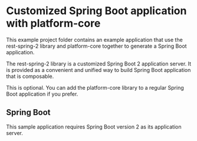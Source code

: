 # Customized Spring Boot application with platform-core

This example project folder contains an example application that use the rest-spring-2 library and platform-core
together to generate a Spring Boot application.

The rest-spring-2 library is a customized Spring Boot 2 application server. It is provided as a convenient and unified
way to build Spring Boot application that is composable. 

This is optional. You can add the platform-core library to a regular Spring Boot application if you prefer.

## Spring Boot

This sample application requires Spring Boot version 2 as its application server.
